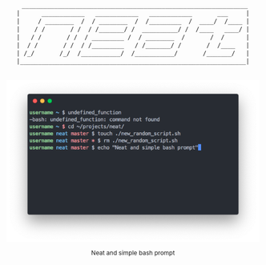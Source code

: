 <pre style="text-align: center;">
    <code>
 _______________________________________________________________
|      ____________   ____________   ____________       ___     |
|     / ________  /  / ________  /  /_________  /  ____/  /____ |
|    / /       / /  / /_______/ /  __________/ /  /____   ____/ |
|   / /       / /  / _________ /  / ________  /       /  /      |
|  / /       / /  / /_________   / /_______/ /       /  /____   |
| /_/       /_/  /___________/  /___________/       /_______/   |
|_______________________________________________________________|
    </code>
</pre>

<img src="./screenshot.png"
    alt="Screenshot and demo of neat"
    style="margin-left: auto; margin-right: auto; display: block;">

<p style="font-size: 0.75rem; text-align: center;">
    Neat and simple bash prompt
</p>
